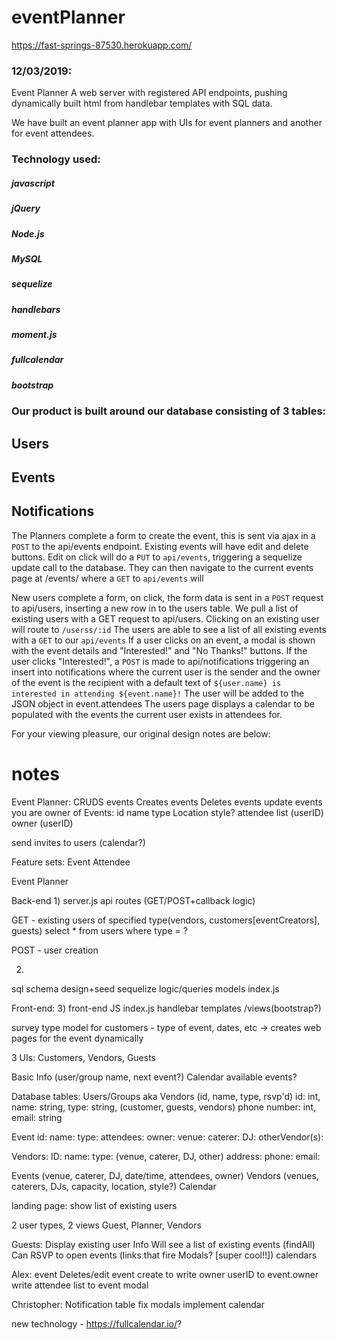 # eventPlanner
https://fast-springs-87530.herokuapp.com/

### 12/03/2019:

Event Planner
A web server with registered API endpoints, pushing dynamically built html from handlebar templates with SQL data.

We have built an event planner app with UIs for event planners and another for event attendees.

### Technology used:
##### javascript
##### jQuery
##### Node.js
##### MySQL
##### sequelize
##### handlebars
##### moment.js
##### fullcalendar
##### bootstrap

### Our product is built around our database consisting of 3 tables:
## Users
## Events
## Notifications

The Planners complete a form to create the event, this is sent via ajax in a `POST` to the api/events endpoint. Existing events will have edit and delete buttons.
Edit on click will do a `PUT` to `api/events`, triggering a sequelize update call to the database.
They can then navigate to the current events page at /events/ where a `GET` to `api/events` will

New users complete a form, on click, the form data is sent in a `POST` request to api/users, inserting a new row in to the users table.
We pull a list of existing users with a GET request to api/users.
Clicking on an existing user will route to `/userss/:id`
The users are able to see a list of all existing events with a `GET` to our `api/events`
If a user clicks on an event, a modal is shown with the event details and "Interested!" and "No Thanks!" buttons. If the user clicks "Interested!", a `POST` is made to api/notifications triggering an insert into notifications where the current user is the sender and the owner of the event is the recipient with a default text of `${user.name} is interested in attending ${event.name}!`
The user will be added to the JSON object in event.attendees
The users page displays a calendar to be populated with the events the current user exists in attendees for.

For your viewing pleasure, our original design notes are below:
# notes
Event Planner:
CRUDS events
Creates events
Deletes events
update events you are owner of
Events:
	id
	name
	type
	Location
	style?
	attendee list (userID)
	owner (userID)

send invites to users (calendar?)

Feature sets:
Event Attendee

Event Planner


Back-end
1)
server.js
api routes (GET/POST+callback logic)

GET - existing users of specified type(vendors, customers[eventCreators], guests)
select * from users where type = ?

POST - user creation

2)
sql schema design+seed
sequelize logic/queries
models
index.js

Front-end:
3)
front-end JS
index.js
handlebar templates /views(bootstrap?)



survey type model for customers - type of event, dates, etc
	-> creates web pages for the event dynamically

3 UIs: Customers, Vendors, Guests

Basic Info (user/group name, next event?)
Calendar
available events?

Database tables:
Users/Groups aka Vendors (id, name, type, rsvp'd)
id: int,
name: string,
type: string, (customer, guests, vendors)
phone number: int,
email: string

Event
id:
name:
type:
attendees:
owner:
venue:
caterer:
DJ:
otherVendor(s):

Vendors:
ID:
name:
type: (venue, caterer, DJ, other)
address:
phone:
email:

Events (venue, caterer, DJ, date/time, attendees, owner)
Vendors (venues, caterers, DJs, capacity, location, style?)
Calendar

landing page:
show list of existing users


2 user types, 2 views
Guest, Planner, Vendors

Guests:
Display existing user Info
Will see a list of existing events (findAll)
Can RSVP to open events (links that fire Modals? [super cool!!])
calendars

Alex:
event Deletes/edit
event create to write owner userID to event.owner
write attendee list to event modal

Christopher:
Notification table
fix modals
implement calendar

new technology - https://fullcalendar.io/?
